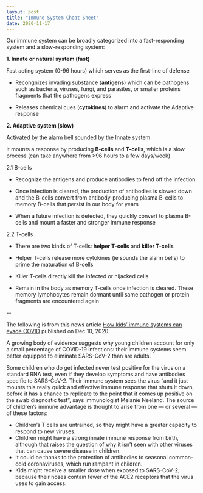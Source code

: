 ```yaml
---
layout: post
title: "Immune System Cheat Sheet"
date: 2020-11-17
---
```


Our immune system can be broadly categorized into a fast-responding system and a slow-responding system:

**1. Innate or natural system (fast)**

Fast acting system (0-96 hours) which serves as the first-line of defense
* Recongnizes invading substance (**antigens**) which can be pathogens such as bacteria, viruses, fungi, and parasites, or smaller proteins fragments that the pathogens express

* Releases chemical cues (**cytokines**) to alarm and activate the Adaptive response

    
**2. Adaptive system (slow)**

Activated by the alarm bell sounded by the Innate system

It mounts a response by producing **B-cells** and **T-cells**, which is a slow process (can take anywhere from >96 hours to a few days/week)

2.1 B-cells

* Recognize the antigens and produce antibodies to fend off the infection

* Once infection is cleared, the production of antibodies is slowed down and the B-cells convert from antibody-producing plasma B-cells to memory B-cells that persist in our body for years

* When a future infection is detected, they quickly convert to plasma B-cells and mount a faster and stronger immune response
    
2.2 T-cells

* There are two kinds of T-cells: **helper T-cells** and **killer T-cells**

* Helper T-cells release more cytokines (ie sounds the alarm bells) to prime the maturation of B-cells

* Killer T-cells directly kill the infected or hijacked cells

* Remain in the body as memory T-cells once infection is cleared. These memory lymphocytes remain dormant until same pathogen or protein fragments are encountered again

--

The following is from this news article [How kids’ immune systems can evade COVID](https://www.nature.com/articles/d41586-020-03496-7?utm_source=Nature+Briefing&utm_campaign=36e01a006c-briefing-dy-20201210&utm_medium=email&utm_term=0_c9dfd39373-36e01a006c-44050045) published on Dec 10, 2020

A growing body of evidence suggests why young children account for only a small percentage of COVID-19 infections: their immune systems seem better equipped to eliminate SARS-CoV-2 than are adults’. 

Some children who do get infected never test positive for the virus on a standard RNA test, even if they develop symptoms and have antibodies specific to SARS-CoV-2. 
Their immune system sees the virus “and it just mounts this really quick and effective immune response that shuts it down, before it has a chance to replicate to the point that it comes up positive on the swab diagnostic test”, says immunologist Melanie Neeland. 
The source of children’s immune advantage is thought to arise from one — or several — of these factors:

- Children’s T cells are untrained, so they might have a greater capacity to respond to new viruses.
- Children might have a strong innate immune response from birth, although that raises the question of why it isn’t seen with other viruses that can cause severe disease in children.
- It could be thanks to the protection of antibodies to seasonal common-cold coronaviruses, which run rampant in children.
- Kids might receive a smaller dose when exposed to SARS-CoV-2, because their noses contain fewer of the ACE2 receptors that the virus uses to gain access.
